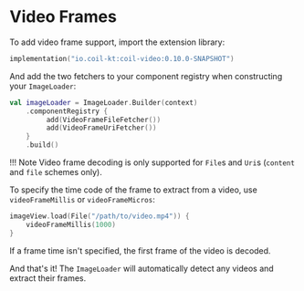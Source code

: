 # Video Frames

To add video frame support, import the extension library:

```kotlin
implementation("io.coil-kt:coil-video:0.10.0-SNAPSHOT")
```

And add the two fetchers to your component registry when constructing your `ImageLoader`:

```kotlin
val imageLoader = ImageLoader.Builder(context)
    .componentRegistry {
         add(VideoFrameFileFetcher())
         add(VideoFrameUriFetcher())
    }
    .build()
```

!!! Note
    Video frame decoding is only supported for `File`s and `Uri`s (`content` and `file` schemes only).

To specify the time code of the frame to extract from a video, use `videoFrameMillis` or `videoFrameMicros`:

```kotlin
imageView.load(File("/path/to/video.mp4")) {
    videoFrameMillis(1000)
}
```

If a frame time isn't specified, the first frame of the video is decoded.

And that's it! The `ImageLoader` will automatically detect any videos and extract their frames.
